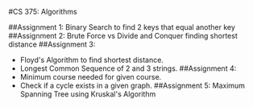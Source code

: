 #CS 375: Algorithms

##Assignment 1: Binary Search to find 2 keys that equal another key
##Assignment 2: Brute Force vs Divide and Conquer finding shortest distance
##Assignment 3:
* Floyd's Algorithm to find shortest distance.
* Longest Common Sequence of 2 and 3 strings.
##Assignment 4:
* Minimum course needed for given course.
* Check if a cycle exists in a given graph.
##Assignment 5: Maximum Spanning Tree using Kruskal's Algorithm
